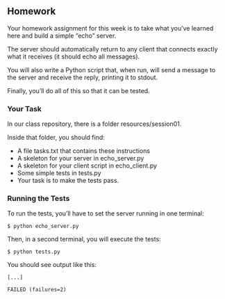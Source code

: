 ## Homework

Your homework assignment for this week is to take what you’ve learned here and build a simple “echo” server.

The server should automatically return to any client that connects exactly what it receives (it should echo all messages).

You will also write a Python script that, when run, will send a message to the server and receive the reply, printing it to stdout.

Finally, you’ll do all of this so that it can be tested.

### Your Task

In our class repository, there is a folder resources/session01.

Inside that folder, you should find:

* A file tasks.txt that contains these instructions
* A skeleton for your server in echo_server.py
* A skeleton for your client script in echo_client.py
* Some simple tests in tests.py
* Your task is to make the tests pass.

### Running the Tests

To run the tests, you’ll have to set the server running in one terminal:

```$ python echo_server.py```

Then, in a second terminal, you will execute the tests:

```$ python tests.py```

You should see output like this:

```[...]```

```FAILED (failures=2)```
